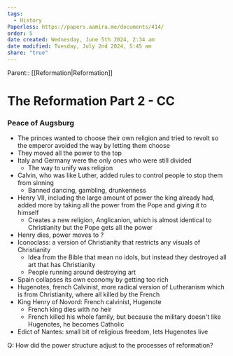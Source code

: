 ```yaml
---
tags:
  - History
Paperless: https://papers.aamira.me/documents/414/
order: 5
date created: Wednesday, June 5th 2024, 2:34 am
date modified: Tuesday, July 2nd 2024, 5:45 am
share: "true"
---
```

Parent:: [[Reformation|Reformation]]

# The Reformation Part 2 - CC

### Peace of Augsburg

- The princes wanted to choose their own religion and tried to revolt so the emperor avoided the way by letting them choose
- They moved all the power to the top
- Italy and Germany were the only ones who were still divided
  - The way to unify was religion
- Calvin, who was like Luther, added rules to control people to stop them from sinning
  - Banned dancing, gambling, drunkenness
- Henry VII, including the large amount of power the king already had, added more by taking all the power from the Pope and giving it to himself
  - Creates a new religion, Anglicanion, which is almost identical to Christianity but the Pope gets all the power
- Henry dies, power moves to ?
- Iconoclass: a version of Christianity that restricts any visuals of Christianity
  - Idea from the Bible that mean no idols, but instead they destroyed all art that has Christianity
  - People running around destroying art
- Spain collapses its own economy by getting too rich
- Hugenotes, french Calvinist, more radical version of Lutheranism which is from Christianity, where all killed by the French
- King Henry of Novord: French calvinist, Hugenote
  - French king dies with no heir
  - French killed his whole family, but because the military doesn't like Hugenotes, he becomes Catholic
- Edict of Nantes: small bit of religious freedom, lets Hugenotes live

Q: How did the power structure adjust to the processes of reformation?